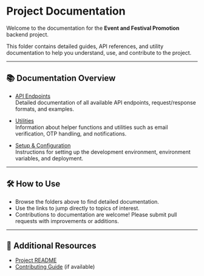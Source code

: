 # Project Documentation

Welcome to the documentation for the **Event and Festival Promotion** backend project.

This folder contains detailed guides, API references, and utility documentation to help you understand, use, and contribute to the project.

---

## 📚 Documentation Overview

- [API Endpoints](api_endpoints/README.md)  
  Detailed documentation of all available API endpoints, request/response formats, and examples.

- [Utilities](UTILITIES/UTILITIES.md)  
  Information about helper functions and utilities such as email verification, OTP handling, and notifications.

- [Setup & Configuration](setup.md)  
  Instructions for setting up the development environment, environment variables, and deployment.

---

## 🛠 How to Use

- Browse the folders above to find detailed documentation.
- Use the links to jump directly to topics of interest.
- Contributions to documentation are welcome! Please submit pull requests with improvements or additions.

---

## 📖 Additional Resources

- [Project README](../README.md)
- [Contributing Guide](../CONTRIBUTING.md) (if available)
